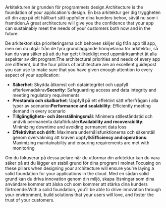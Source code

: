 <span data-ttu-id="6c539-101">Arkitekturen är grunden för programmets design.</span><span class="sxs-lookup"><span data-stu-id="6c539-101">Architecture is the foundation of your application's design.</span></span> <span data-ttu-id="6c539-102">En bra arkitektur ger dig tryggheten att din app på ett hållbart sätt uppfyller dina kunders behov, såväl nu som i framtiden.</span><span class="sxs-lookup"><span data-stu-id="6c539-102">A great architecture will give you the confidence that your app can sustainably meet the needs of your customers both now and in the future.</span></span>

<span data-ttu-id="6c539-103">De arkitektoniska prioriteringarna och behoven skiljer sig från app till app, men om du utgår från de fyra grundläggande hörnpelarna för arkitektur, så kan du vara säker på att du har gett tillräckligt med uppmärksamhet åt alla aspekter av ditt program:</span><span class="sxs-lookup"><span data-stu-id="6c539-103">The architectural priorities and needs of every app are different, but the four pillars of architecture are an excellent guidepost you can use to make sure that you have given enough attention to every aspect of your application:</span></span>

- <span data-ttu-id="6c539-104">**Säkerhet**: Skydda åtkomst och dataintegritet och uppfyll efterlevnadskrav</span><span class="sxs-lookup"><span data-stu-id="6c539-104">**Security**: Safeguarding access and data integrity and meeting regulatory requirements</span></span>
- <span data-ttu-id="6c539-105">**Prestanda och skalbarhet**: Uppfyll på ett effektivt sätt efterfrågan i alla typer av scenarion</span><span class="sxs-lookup"><span data-stu-id="6c539-105">**Performance and scalability**: Efficiently meeting demand in every scenario</span></span>
- <span data-ttu-id="6c539-106">**Tillgänglighets- och återställningsmål**: Minimera stilleståndstid och undvik permanenta dataförluster</span><span class="sxs-lookup"><span data-stu-id="6c539-106">**Availability and recoverability**: Minimizing downtime and avoiding permanent data loss</span></span>
- <span data-ttu-id="6c539-107">**Effektivitet och drift**: Maximera underhållsfunktionerna och säkerställ genom övervakning att kraven uppfylls</span><span class="sxs-lookup"><span data-stu-id="6c539-107">**Efficiency and operations**: Maximizing maintainability and ensuring requirements are met with monitoring</span></span>

<span data-ttu-id="6c539-108">Om du fokuserar på dessa pelare när du utformar din arkitektur kan du vara säker på att du lägger en stabil grund för dina program i molnet.</span><span class="sxs-lookup"><span data-stu-id="6c539-108">Focusing on these pillars when designing your architecture will ensure you're laying a solid foundation for your applications in the cloud.</span></span> <span data-ttu-id="6c539-109">Med en sådan solid grund kan du driva innovation genom din miljö, skapa lösningar som dina användare kommer att älska och som kommer att stärka dina kunders förtroende.</span><span class="sxs-lookup"><span data-stu-id="6c539-109">With a solid foundation, you'll be able to drive innovation through your environment, build solutions that your users will love, and foster the trust of your customers.</span></span>